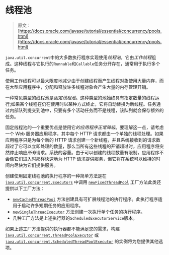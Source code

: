 # 线程池

> 原文： [https://docs.oracle.com/javase/tutorial/essential/concurrency/pools.html](https://docs.oracle.com/javase/tutorial/essential/concurrency/pools.html)

`java.util.concurrent`中的大多数执行程序实现使用*线程池*，它由*工作线程*组成。这种线程与它执行的`Runnable`和`Callable`任务分开存在，通常用于执行多个任务。

使用工作线程可以最大限度地减少由于创建线程而产生线程对象使用大量内存，而在大型应用程序中，分配和释放许多线程对象会产生大量的内存管理开销。

一种常见类型的线程池是*固定线程池*。这种类型的池始终具有指定数量的线程运行;如果某个线程在仍在使用时以某种方式终止，它将自动替换为新线程。任务通过内部队列提交到池中，只要有多个活动任务而不是线程，该队列就会保存额外的任务。

固定线程池的一个重要优点是使用它*的应用程序正常降级*。要理解这一点，请考虑一个 Web 服务器应用程序，其中每个 HTTP 请求都由一个单独的线程处理。如果应用程序只是为每个新的 HTTP 请求创建一个新线程，并且系统接收到的请求数超过了它可以立即处理的数量，那么当所有这些线程的开销超过时，应用程序将突然停止响应*所有*请求。系统的容量。由于可以创建的线程数量有限制，应用程序不会像它们进入时那样快速地为 HTTP 请求提供服务，但它将在系统可以维持的时间内尽快为它们提供服务。

创建使用固定线程池的执行程序的一种简单方法是在 [`java.util.concurrent.Executors`](https://docs.oracle.com/javase/8/docs/api/java/util/concurrent/Executors.html) 中调用 [`newFixedThreadPool`](https://docs.oracle.com/javase/8/docs/api/java/util/concurrent/Executors.html#newFixedThreadPool-int-) 工厂方法此类还提供以下工厂方法：

*   [`newCachedThreadPool`](https://docs.oracle.com/javase/8/docs/api/java/util/concurrent/Executors.html#newCachedThreadPool-int-) 方法创建具有可扩展线程池的执行程序。此执行程序适用于启动许多短期任务的应用程序。
*   [`newSingleThreadExecutor`](https://docs.oracle.com/javase/8/docs/api/java/util/concurrent/Executors.html#newSingleThreadExecutor-int-) 方法创建一次执行单个任务的执行程序。
*   几种工厂方法是上述执行器的`ScheduledExecutorService`版本。

如果上述工厂方法提供的执行器都不能满足您的需求，构建 [`java.util.concurrent.ThreadPoolExecutor`](https://docs.oracle.com/javase/8/docs/api/java/util/concurrent/ThreadPoolExecutor.html) 或 [`java.util.concurrent.ScheduledThreadPoolExecutor`](https://docs.oracle.com/javase/8/docs/api/java/util/concurrent/ScheduledThreadPoolExecutor.html) 的实例将为您提供其他选项。